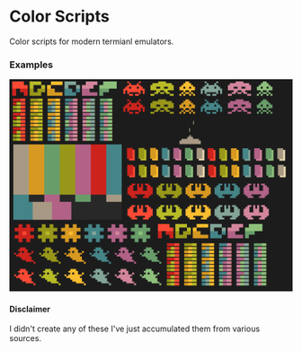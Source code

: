 # Color Scripts
Color scripts for modern termianl emulators.

### Examples
![ScreenShot](https://raw.githubusercontent.com/FlorianHeydrich/ColorScripts/master/Sample.png)




#### Disclaimer
I didn't create any of these I've just accumulated them from various sources.


